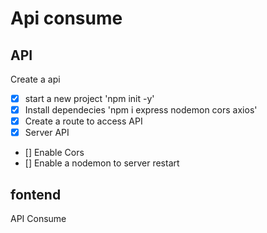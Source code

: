 # Api consume

## API
Create a api
 - [x] start a new project 'npm init -y'
 - [x] Install dependecies 'npm i express nodemon cors axios'
 - [x] Create a route to access API
 - [x] Server API
 - [] Enable Cors
 - [] Enable a nodemon to server restart

## fontend

API Consume
